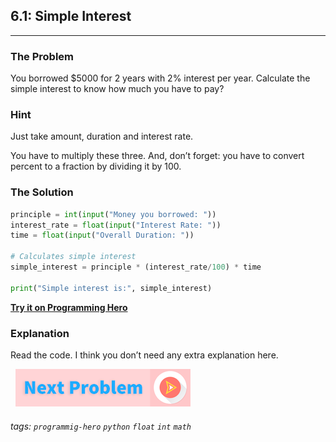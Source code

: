 ## 6.1: Simple Interest 

---

###  The Problem
You borrowed $5000 for 2 years with 2% interest per year.
Calculate the simple interest to know how much you have to pay?

###   Hint
Just take amount, duration and interest rate. 

You have to multiply these three. And, don’t forget: you have to convert percent to a fraction by dividing it by 100.

###   The Solution

```python
principle = int(input("Money you borrowed: "))
interest_rate = float(input("Interest Rate: "))
time = float(input("Overall Duration: "))

# Calculates simple interest
simple_interest = principle * (interest_rate/100) * time

print("Simple interest is:", simple_interest)
```

**[Try it on Programming Hero](https://play.google.com/store/apps/details?id=com.learnprogramming.codecamp)**

###   Explanation
Read the code. I think you don’t need any extra explanation here. 


&nbsp;
[![Next Page](../assets/next-button.png)](Complex-Interest.md)
&nbsp;

###### tags: `programmig-hero` `python` `float` `int` `math`
